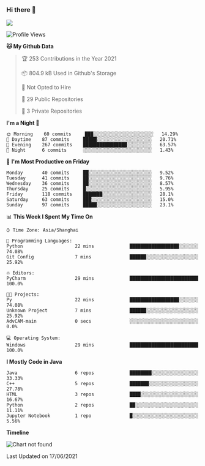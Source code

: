### Hi there 👋

<!--
**zhou-ning/zhou-ning** is a ✨ _special_ ✨ repository because its `README.md` (this file) appears on your GitHub profile.

Here are some ideas to get you started:

- 🔭 I’m currently working on ...
- 🌱 I’m currently learning ...
- 👯 I’m looking to collaborate on ...
- 🤔 I’m looking for help with ...
- 💬 Ask me about ...
- 📫 How to reach me: ...
- 😄 Pronouns: ...
- ⚡ Fun fact: ...
-->
![](https://github-readme-stats.vercel.app/api?username=zhou-ning)

<!--START_SECTION:waka-->
![Profile Views](http://img.shields.io/badge/Profile%20Views-2-blue)

**🐱 My Github Data** 

> 🏆 253 Contributions in the Year 2021
 > 
> 📦 804.9 kB Used in Github's Storage 
 > 
> 🚫 Not Opted to Hire
 > 
> 📜 29 Public Repositories 
 > 
> 🔑 3 Private Repositories  
 > 
**I'm a Night 🦉** 

```text
🌞 Morning    60 commits     ███░░░░░░░░░░░░░░░░░░░░░░   14.29% 
🌆 Daytime    87 commits     █████░░░░░░░░░░░░░░░░░░░░   20.71% 
🌃 Evening    267 commits    ████████████████░░░░░░░░░   63.57% 
🌙 Night      6 commits      ░░░░░░░░░░░░░░░░░░░░░░░░░   1.43%

```
📅 **I'm Most Productive on Friday** 

```text
Monday       40 commits     ██░░░░░░░░░░░░░░░░░░░░░░░   9.52% 
Tuesday      41 commits     ██░░░░░░░░░░░░░░░░░░░░░░░   9.76% 
Wednesday    36 commits     ██░░░░░░░░░░░░░░░░░░░░░░░   8.57% 
Thursday     25 commits     █░░░░░░░░░░░░░░░░░░░░░░░░   5.95% 
Friday       118 commits    ███████░░░░░░░░░░░░░░░░░░   28.1% 
Saturday     63 commits     ███░░░░░░░░░░░░░░░░░░░░░░   15.0% 
Sunday       97 commits     █████░░░░░░░░░░░░░░░░░░░░   23.1%

```


📊 **This Week I Spent My Time On** 

```text
⌚︎ Time Zone: Asia/Shanghai

💬 Programming Languages: 
Python                   22 mins             ██████████████████░░░░░░░   74.08% 
Git Config               7 mins              ██████░░░░░░░░░░░░░░░░░░░   25.92%

🔥 Editors: 
PyCharm                  29 mins             █████████████████████████   100.0%

🐱‍💻 Projects: 
Py                       22 mins             ██████████████████░░░░░░░   74.08% 
Unknown Project          7 mins              ██████░░░░░░░░░░░░░░░░░░░   25.92% 
AdvCAM-main              0 secs              ░░░░░░░░░░░░░░░░░░░░░░░░░   0.0%

💻 Operating System: 
Windows                  29 mins             █████████████████████████   100.0%

```

**I Mostly Code in Java** 

```text
Java                     6 repos             ████████░░░░░░░░░░░░░░░░░   33.33% 
C++                      5 repos             ███████░░░░░░░░░░░░░░░░░░   27.78% 
HTML                     3 repos             ████░░░░░░░░░░░░░░░░░░░░░   16.67% 
Python                   2 repos             ██░░░░░░░░░░░░░░░░░░░░░░░   11.11% 
Jupyter Notebook         1 repo              █░░░░░░░░░░░░░░░░░░░░░░░░   5.56%

```


**Timeline**

![Chart not found](https://raw.githubusercontent.com/zhou-ning/zhou-ning/main/charts/bar_graph.png) 


 Last Updated on 17/06/2021
<!--END_SECTION:waka-->
